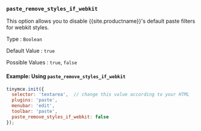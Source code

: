 ### `paste_remove_styles_if_webkit`

This option allows you to disable {{site.productname}}'s default paste filters for webkit styles.

Type
: `Boolean`

Default Value
: `true`

Possible Values
: `true`, `false`

#### Example: Using `paste_remove_styles_if_webkit`

```js
tinymce.init({
  selector: 'textarea',  // change this value according to your HTML
  plugins: 'paste',
  menubar: 'edit',
  toolbar: 'paste',
  paste_remove_styles_if_webkit: false
});
```

